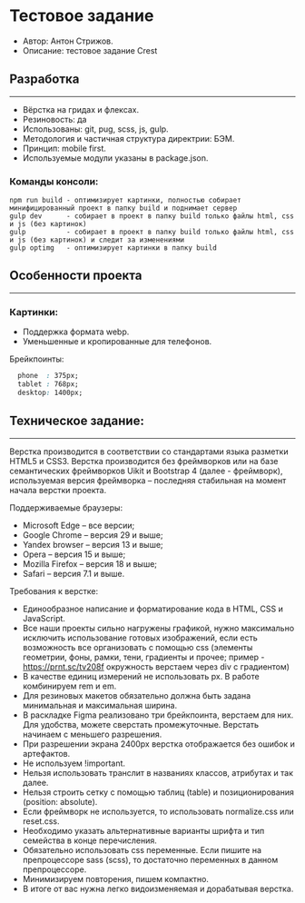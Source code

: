 # Тестовое задание
- Автор: Антон Стрижов.
- Описание: тестовое задание Crest
## Разработка
---
- Вёрстка на гридах и флексах.
- Резиновость: да
- Использованы: git, pug, scss, js, gulp.
- Методология и частичная структура директрии: БЭМ. 
- Принцип: mobile first.
- Используемые модули указаны в package.json.

### Команды консоли:
```
npm run build - оптимизирует картинки, полностью собирает минифицированный проект в папку build и поднимает сервер
gulp dev      - собирает в проект в папку build только файлы html, css и js (без картинок)
gulp          - собирает в проект в папку build только файлы html, css и js (без картинок) и следит за изменениями
gulp optimg   - оптимизирует картинки в папку build
```
## Особенности проекта
---

### Картинки:
- Поддержка формата webp.
- Уменьшенные и кропированные для телефонов.

Брейкпоинты:
```css
  phone  : 375px;
  tablet : 768px;
  desktop: 1400px;
```

## Техническое задание:
---

Верстка производится в соответствии со стандартами языка разметки HTML5 и CSS3. Верстка производится без фреймворков или на базе семантических фреймворков Uikit и Bootstrap 4 (далее - фреймворк), используемая версия фреймворка – последняя стабильная на момент начала верстки проекта.

Поддерживаемые браузеры:
- Microsoft Edge – все версии;
- Google Chrome – версия 29 и выше;
- Yandex browser – версия 13 и выше;
- Opera – версия 15 и выше;
- Mozilla Firefox – версия 18 и выше;
- Safari – версия 7.1 и выше.

Требования к верстке:
- Единообразное написание и форматирование кода в HTML, CSS и JavaScript.
- Все наши проекты сильно нагружены графикой, нужно максимально исключить использование готовых изображений, если есть возможность все организовать с помощью css (элементы геометрии, фоны, рамки, тени, градиенты и прочее; пример - https://prnt.sc/tv208f окружность верстаем через div с градиентом)
- В качестве единиц измерений не использовать px. В работе комбинируем rem и em.
- Для резиновых макетов обязательно должна быть задана минимальная и максимальная ширина.
- В раскладке Figma реализовано три брейкпоинта, верстаем для них. Для удобства, можете сверстать промежуточные. Верстать начинаем с меньшего разрешения.
- При разрешении экрана 2400px верстка отображается без ошибок и артефактов.
- Не используем !important.
- Нельзя использовать транслит в названиях классов, атрибутах и так далее.
- Нельзя строить сетку с помощью таблиц (table) и позиционирования (position: absolute).
- Если фреймворк не используется, то использовать normalize.css или reset.css.
- Необходимо указать альтернативные варианты шрифта и тип семейства в конце перечисления.
- Обязательно использовать css переменные. Если пишите на препроцессоре sass (scss), то достаточно переменных в данном препроцессоре.
- Минимизируем повторения, пишем компактно.
- В итоге от вас нужна легко видоизменяемая и дорабатывая верстка.